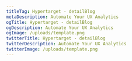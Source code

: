 ```yaml
---
titleTag: Hypertarget - detailBlog
metaDescription: Automate Your UX Analytics
ogTitle: Hypertarget - detailBlog
ogDescription: Automate Your UX Analytics
ogImage: /uploads/template.png
twitterTitle: Hypertarget - detailBlog
twitterDescription: Automate Your UX Analytics
twitterImage: /uploads/template.png
---
```


